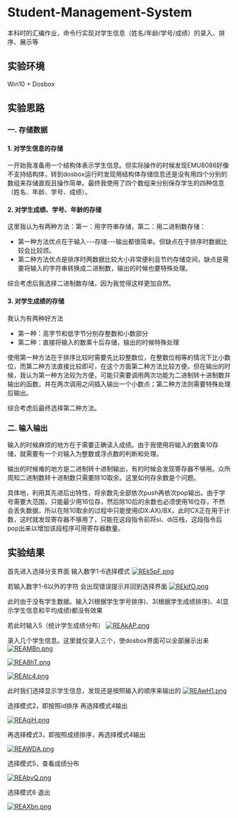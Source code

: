 # Student-Management-System
本科时的汇编作业，命令行实现对学生信息（姓名/年龄/学号/成绩）的录入、排序、展示等

## 实验环境
Win10 + Dosbox

## 实验思路
### 一. 存储数据

#### 1. 对学生信息的存储
一开始我准备用一个结构体表示学生信息。但实际操作的时候发现EMU8086好像不支持结构体，转到dosbox运行时发现用结构体存储信息还是没有用四个分别的数组来存储直观且操作简单。最终我使用了四个数组来分别保存学生的四种信息（姓名、年龄、学号、成绩）。

#### 2. 对学生成绩、学号、年龄的存储

这里我认为有两种方法：第一：用字符串存储，第二：用二进制数存储：
- 第一种方法优点在于输入---存储---输出都很简单。但缺点在于排序时数据比较会比较烦。
- 第二种方法优点是排序时两数据比较大小非常便利且节约存储空间，缺点是需要将输入的字符串转换成二进制数，输出的时候也要特殊处理。

综合考虑后我选择二进制数存储，因为我觉得这样更加自然。

#### 3. 对学生成绩的存储

我认为有两种好方法
- 第一种：高字节和低字节分别存整数和小数部分
- 第二种：直接将输入的数乘十后存储，输出的时候特殊处理

使用第一种方法在于排序比较时需要先比较整数位，在整数位相等的情况下比小数位，而第二种方法直接比较即可，在这个方面第二种方法比较方便。但在输出的时候，我认为第一种方法较为方便，可能只需要调用两次功能为二进制转十进制数并输出的函数，并在两次调用之间插入输出一个小数点；第二种方法则需要特殊处理后输出。

综合考虑后最终选择第二种方法。

### 二. 输入输出

输入的时候麻烦的地方在于需要正确读入成绩。由于我使用将输入的数乘10存储，就需要有一个对输入为整数或浮点数的判断和处理。

输出的时候难的地方是二进制转十进制输出，有的时候会发现寄存器不够用。众所周知二进制数转十进制数只需要除10取余。这里如何存余数是个问题。

具体地，利用其先进后出特性，将余数先全部依次push再依次pop输出。由于学号需要大范围，只能最少用16位存，然后除10后的余数也必须使用16位存，不然会丢失数据，所以在除10取余的过程中只能使用(DX:AX)/BX，此时CX正在用于计数，这时就发现寄存器不够用了，只能在这段指令前将si、di压栈，这段指令后pop出来以增加该段程序可用寄存器数量。


## 实验结果
首先进入选择分支界面 输入数字1-6选择模式
[![REk5pF.png](https://z3.ax1x.com/2021/06/21/REk5pF.png)](https://imgtu.com/i/REk5pF)

若输入数字1-6以外的字符 会出现错误提示并回到选择界面
[![REkjfO.png](https://z3.ax1x.com/2021/06/21/REkjfO.png)](https://imgtu.com/i/REkjfO)

此时由于没有学生数据。输入2(根据学生学号排序)、3(根据学生成绩排序)、4(显示学生信息和平均成绩)都没有效果

若此时输入5（统计学生成绩分布）
[![REAkAP.png](https://z3.ax1x.com/2021/06/21/REAkAP.png)](https://imgtu.com/i/REAkAP)

录入几个学生信息。这里就仅录入三个，使dosbox界面可以全部展示出来
[![REAMBn.png](https://z3.ax1x.com/2021/06/21/REAMBn.png)](https://imgtu.com/i/REAMBn)

[![REA8hT.png](https://z3.ax1x.com/2021/06/21/REA8hT.png)](https://imgtu.com/i/REA8hT)

[![REAtc4.png](https://z3.ax1x.com/2021/06/21/REAtc4.png)](https://imgtu.com/i/REAtc4)

此时我们选择显示学生信息，发现还是按照输入的顺序来输出的
[![REAwH1.png](https://z3.ax1x.com/2021/06/21/REAwH1.png)](https://imgtu.com/i/REAwH1)


选择模式2，即按照id排序 再选择模式4输出

[![REAgjH.png](https://z3.ax1x.com/2021/06/21/REAgjH.png)](https://imgtu.com/i/REAgjH)

再选择模式3，即按照成绩排序，再选择模式4输出

[![REAWDA.png](https://z3.ax1x.com/2021/06/21/REAWDA.png)](https://imgtu.com/i/REAWDA)

选择模式5，查看成绩分布

[![REAbvQ.png](https://z3.ax1x.com/2021/06/21/REAbvQ.png)](https://imgtu.com/i/REAbvQ)

选择模式6 退出

[![REAXbn.png](https://z3.ax1x.com/2021/06/21/REAXbn.png)](https://imgtu.com/i/REAXbn)
